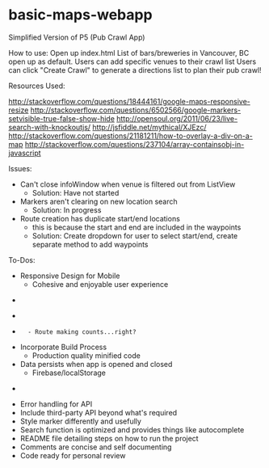 # basic-maps-webapp
Simplified Version of P5 (Pub Crawl App)

How to use:
Open up index.html
List of bars/breweries in Vancouver, BC open up as default.
Users can add specific venues to their crawl list
Users can click "Create Crawl" to generate a directions list to plan their pub crawl!

Resources Used:

http://stackoverflow.com/questions/18444161/google-maps-responsive-resize 
http://stackoverflow.com/questions/6502566/google-markers-setvisible-true-false-show-hide
http://opensoul.org/2011/06/23/live-search-with-knockoutjs/
http://jsfiddle.net/mythical/XJEzc/
http://stackoverflow.com/questions/21181211/how-to-overlay-a-div-on-a-map
http://stackoverflow.com/questions/237104/array-containsobj-in-javascript

Issues:

- Can't close infoWindow when venue is filtered out from ListView
    - Solution: Have not started
- Markers aren't clearing on new location search
    - Solution: In progress
- Route creation has duplicate start/end locations 
    - this is because the start and end are included in the waypoints 
    - Solution: Create dropdown for user to select start/end, create separate method to add waypoints

To-Dos: 

- Responsive Design for Mobile
    - Cohesive and enjoyable user experience
- ~~~Search Bar: filters both list view and markers~~~
- ~~~List View: filters through searched locations and opens associated marker~~~
- ~~~"Unique Functionality"~~~
    - Route making counts...right? 
- Incorporate Build Process
    - Production quality minified code
- Data persists when app is opened and closed
    - Firebase/localStorage
- ~~~Populates dynamic model with info retrieved from API~~~
- Error handling for API
- Include third-party API beyond what's required
- Style marker differently and usefully
- Search function is optimized and provides things like autocomplete
- README file detailing steps on how to run the project
- Comments are concise and self documenting
- Code ready for personal review